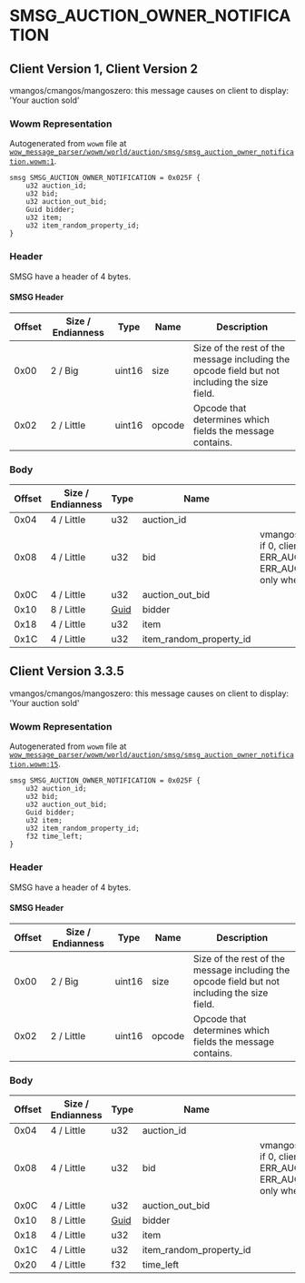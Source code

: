 # SMSG_AUCTION_OWNER_NOTIFICATION

## Client Version 1, Client Version 2

vmangos/cmangos/mangoszero: this message causes on client to display: 'Your auction sold'

### Wowm Representation

Autogenerated from `wowm` file at [`wow_message_parser/wowm/world/auction/smsg/smsg_auction_owner_notification.wowm:1`](https://github.com/gtker/wow_messages/tree/main/wow_message_parser/wowm/world/auction/smsg/smsg_auction_owner_notification.wowm#L1).
```rust,ignore
smsg SMSG_AUCTION_OWNER_NOTIFICATION = 0x025F {
    u32 auction_id;
    u32 bid;
    u32 auction_out_bid;
    Guid bidder;
    u32 item;
    u32 item_random_property_id;
}
```
### Header

SMSG have a header of 4 bytes.

#### SMSG Header

| Offset | Size / Endianness | Type   | Name   | Description |
| ------ | ----------------- | ------ | ------ | ----------- |
| 0x00   | 2 / Big           | uint16 | size   | Size of the rest of the message including the opcode field but not including the size field.|
| 0x02   | 2 / Little        | uint16 | opcode | Opcode that determines which fields the message contains.|

### Body

| Offset | Size / Endianness | Type | Name | Comment |
| ------ | ----------------- | ---- | ---- | ------- |
| 0x04 | 4 / Little | u32 | auction_id |  |
| 0x08 | 4 / Little | u32 | bid | vmangos/cmangos/mangoszero: if 0, client shows ERR_AUCTION_EXPIRED_S, else ERR_AUCTION_SOLD_S (works only when guid==0) |
| 0x0C | 4 / Little | u32 | auction_out_bid |  |
| 0x10 | 8 / Little | [Guid](../types/packed-guid.md) | bidder |  |
| 0x18 | 4 / Little | u32 | item |  |
| 0x1C | 4 / Little | u32 | item_random_property_id |  |

## Client Version 3.3.5

vmangos/cmangos/mangoszero: this message causes on client to display: 'Your auction sold'

### Wowm Representation

Autogenerated from `wowm` file at [`wow_message_parser/wowm/world/auction/smsg/smsg_auction_owner_notification.wowm:15`](https://github.com/gtker/wow_messages/tree/main/wow_message_parser/wowm/world/auction/smsg/smsg_auction_owner_notification.wowm#L15).
```rust,ignore
smsg SMSG_AUCTION_OWNER_NOTIFICATION = 0x025F {
    u32 auction_id;
    u32 bid;
    u32 auction_out_bid;
    Guid bidder;
    u32 item;
    u32 item_random_property_id;
    f32 time_left;
}
```
### Header

SMSG have a header of 4 bytes.

#### SMSG Header

| Offset | Size / Endianness | Type   | Name   | Description |
| ------ | ----------------- | ------ | ------ | ----------- |
| 0x00   | 2 / Big           | uint16 | size   | Size of the rest of the message including the opcode field but not including the size field.|
| 0x02   | 2 / Little        | uint16 | opcode | Opcode that determines which fields the message contains.|

### Body

| Offset | Size / Endianness | Type | Name | Comment |
| ------ | ----------------- | ---- | ---- | ------- |
| 0x04 | 4 / Little | u32 | auction_id |  |
| 0x08 | 4 / Little | u32 | bid | vmangos/cmangos/mangoszero: if 0, client shows ERR_AUCTION_EXPIRED_S, else ERR_AUCTION_SOLD_S (works only when guid==0) |
| 0x0C | 4 / Little | u32 | auction_out_bid |  |
| 0x10 | 8 / Little | [Guid](../types/packed-guid.md) | bidder |  |
| 0x18 | 4 / Little | u32 | item |  |
| 0x1C | 4 / Little | u32 | item_random_property_id |  |
| 0x20 | 4 / Little | f32 | time_left |  |

